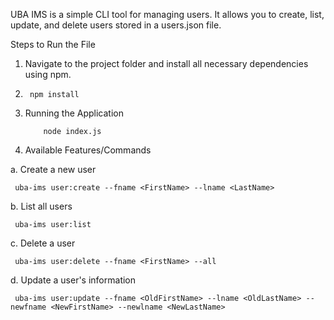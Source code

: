 UBA IMS is a simple CLI tool for managing users. It allows you to create, list, update, and delete users stored in a users.json file. 

Steps to Run the File
1. Navigate to the project folder and install all necessary dependencies using npm.
2. 
        npm install
3. Running the Application
   
           node index.js
4. Available Features/Commands
   
  a. Create a new user
     
     uba-ims user:create --fname <FirstName> --lname <LastName>
     
  b. List all users
     
     uba-ims user:list
     
  c. Delete a user
     
     uba-ims user:delete --fname <FirstName> --all
     
  d. Update a user's information
     
     uba-ims user:update --fname <OldFirstName> --lname <OldLastName> --newfname <NewFirstName> --newlname <NewLastName>

